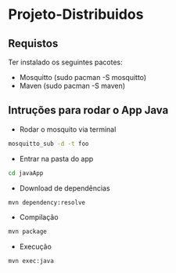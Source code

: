 # Projeto-Distribuidos

## Requistos

Ter instalado os seguintes pacotes:

- Mosquitto (sudo pacman -S mosquitto)
- Maven (sudo pacman -S maven)

## Intruções para rodar o App Java

- Rodar o mosquito via terminal

```bash
mosquitto_sub -d -t foo
```

- Entrar na pasta do app

```bash
cd javaApp
```

- Download de dependências

```bash
mvn dependency:resolve
```

- Compilação

```bash
mvn package
```

- Execução

```bash
mvn exec:java
```
